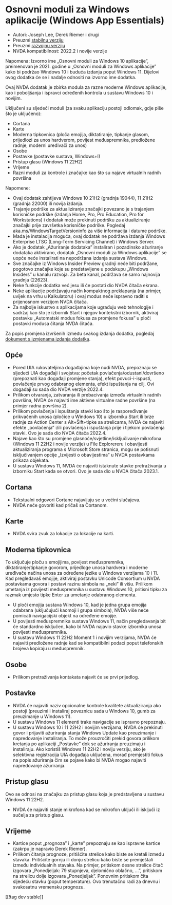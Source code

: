# Osnovni moduli za Windows aplikacije (Windows App Essentials) #

* Autori: Joseph Lee, Derek Riemer i drugi
* Preuzmi [stabilnu verziju][1]
* Preuzmi [razvojnu verziju][2]
* NVDA kompatibilnost: 2022.2 i novije verzije

Napomena: Izvorno ime „Osnovni moduli za Windows 10 aplikacije”, preimenovan
je 2021. godine u „Osnovni moduli za Windows aplikacije” kako bi podržao
Windows 10 i buduća izdanja poput Windows 11. Dijelovi ovog dodatka će se i
nadalje odnositi na izvorno ime dodatka.

Ovaj NVDA dodatak je zbirka modula za razne moderne Windows aplikacije, kao
i poboljšanja i ispravci određenih kontrola u sustavu Windows 10 i novijim.

Uključeni su sljedeći moduli (za svaku aplikaciju postoji odlomak, gdje piše
što je uključeno):

* Cortana
* Karte
* Moderna tipkovnica (ploča emojija, diktatiranje, tipkanje glasom,
  prijedlozi za unos hardverom, povijest međuspremnika, predložene radnje,
  moderni uređivači za unos)
* Osobe
* Postavke (postavke sustava, Windows+I)
* Pristup glasu (Windows 11 22H2)
* Vrijeme
* Razni moduli za kontrole i značajke kao što su najave virtualnih radnih
  površina

Napomene:

* Ovaj dodatak zahtijeva Windows 10 21H2 (gradnja 19044), 11 21H2 (gradnja
  22000) ili novija izdanja.
* Trajanje podrške za aktualiziranje značajki povezano je s trajanjem
  korisničke podrške (izdanja Home, Pro, Pro Education, Pro for
  Workstations) i dodatak može prekinuti podršku za aktualiziranje značajki
  prije završetka korisničke podrške. Pogledaj
  aka.ms/WindowsTargetVersioninfo za više informacija i datume podrške.
* Mada je instalacija moguća, ovaj dodatak ne podržava izdanja Windows
  Enterprise LTSC (Long-Term Servicing Channel) i Windows Server.
* Ako je dodatak „Ažuriranje dodataka” instaliran i pozadinsko ažuriranje
  dodataka aktivirano, dodatak „Osnovni moduli za Windows aplikacije” se
  uopće neće instalirati na nepodržana izdanja sustava Windows.
* Sve značajke iz Windows Insider Preview gradnji neće biti podržane,
  pogotovo značajke koje su predstavljene u podskupu „Windows Insiders” u
  kanalu razvoja. Za beta kanal, podržava se samo najnovija gradnja (22623).
* Neke funkcije dodatka već jesu ili će postati dio NVDA čitača ekrana.
* Neke aplikacije podržavaju način kompaktnog preklapanja (na primjer,
  uvijek na vrhu u Kalkulatoru) i ovaj modus neće ispravno raditi s
  prijenosnom verzijom NVDA čitača.
* Za najbolje iskustvo s aplikacijama koje ugrađuju web tehnologije i
  sadržaj kao što je izbornik Start i njegov kontekstni izbornik, aktiviraj
  postavku „Automatski modus fokusa za promjene fokusa” u ploči postavki
  modusa čitanja NVDA čitača.

Za popis promjena izvršenih između svakog izdanja dodatka, pogledaj
[dokument s izmjenama izdanja dodatka][3].

## Opće

* Pored UIA rukovateljima događajima koje nudi NVDA, prepoznaju se sljedeći
  UIA događaji i svojstva: početak povlačenja/odustani/dovršeno (prepoznati
  kao događaji promjene stanja), efekt povuci-i-ispusti, povlačenje prvog
  odabranog elementa, efekt ispuštanja na cilj. Ovi događaji su sada dio
  NVDA verzije 2022.4.
* Prilikom otvaranja, zatvaranja ili prebacivanja između virtualnih radnih
  površina, NVDA će najaviti ime aktivne virtualne radne površine (na
  primjer radna površina 2).
* Prilikom povlačenja i ispuštanja stavki kao što je raspoređivanje
  prikvačenih unosa (pločice u Windows 10) u izborniku Start ili brze radnje
  za Action Center s Alt+Šift+tipke sa strelicama, NVDA će najaviti efekte
  „povlačenja” i/ili povlačenja i ispuštanja prije i tijekom povlačenja
  stavki. Ovo je sada dio NVDA čitača 2022.4.
* Najave kao što su promjene glasnoće/svjetline/isključivanje mikrofona
  (Windows 11 22H2 i novije verzije) u File Explorereru i obavijesti
  aktualiziranja programa s Microsoft Store stranica, mogu se potisnuti
  isključivanjem opcije „Izvijesti o obavijestima” u NVDA postavkama prikaza
  objekata.
* U sustavu Windows 11, NVDA će najaviti istaknute stavke pretraživanja u
  izborniku Start kada se otvori. Ovo je sada dio u NVDA čitača 2023.1.

## Cortana

* Tekstualni odgovori Cortane najavljuju se u većini slučajeva.
* NVDA neće govoriti kad pričaš sa Cortanom.

## Karte

* NVDA svira zvuk za lokacije za lokacije na karti.

## Moderna tipkovnica

To uključuje ploču s emojijima, povijest međuspremnika,
diktatiranje/tipkanje govorom, prijedloge unosa hardvera i moderne uređivače
načina unosa za određene jezike u Windows verzijama 10 i 11. Kad pregledavaš
emojije, aktiviraj postavku Unicode Consortium u NVDA postavkama govora i
postavi razinu simbola na „neki” ili višu. Prilikom umetanja iz povijesti
međuspremnika u sustavu Windows 10, pritisni tipku za razmak umjesto tipke
Enter za umetanje odabranog elementa.

* U ploči emojija sustava Windows 10, kad je jedna grupa emojija odabrana
  (uključujući kaomoji i grupa simbola), NVDA više neće pomicati
  navigacijski objekt na određene emojije.
* U povijesti međuspremnika sustava Windows 11, način pregledavanja bit će
  standardno isključen, kako bi NVDA najavio stavke izbornika unosa
  povijesti međuspremnika.
* U sustavu Windows 11 22H2 Moment 1 i novijim verzijama, NVDA će najaviti
  predložene radnje kad se kompatibilni podaci poput telefonskih brojeva
  kopiraju u međuspremnik.

## Osobe

* Prilikom pretraživanja kontakata najavit će se prvi prijedlog.

## Postavke

* NVDA će najaviti naziv opcionalne kontrole kvalitete aktualiziranja ako
  postoji (preuzimi i instaliraj poveznicu sada u Windows 10, gumb za
  preuzimanje u Windows 11).
* U sustavu Windows 11 elementi trake navigacije se ispravno prepoznaju.
* U sustavu Windows 10 i 11 22H2 i novijim verzijama, NVDA će prekinuti
  govor i prijaviti ažuriranja stanja Windows Update kao preuzimanje i
  napredovanje instaliranja. To može prouzročiti prekid govora prilikom
  kretanja po aplikaciji „Postavke” dok se ažuriranja preuzimaju i
  instaliraju. Ako koristiš Windows 11 22H2 i noviju verziju, ako je
  selektivna registracija UIA događaja uključena, morađ premjestiti fokus na
  popis ažuriranja čim se pojave kako bi NVDA mogao najaviti napredovanje
  ažuriranja.

## Pristup glasu

Ovo se odnosi na značajku za pristup glasu koja je predstavljena u sustavu
Windows 11 22H2.

* NVDA će najaviti stanje mikrofona kad se mikrofon uključi ili isključi iz
  sučelja za pristup glasu.

## Vrijeme

* Kartice poput „prognoza” i „karte” prepoznaju se kao ispravne kartice
  (zakrpu je napravio Derek Riemer).
* Prilikom čitanja prognoze, pritišćite strelice kako biste se kretali
  između stavaka. Pritišćite gornju ili donju strelicu kako biste se
  premještali između individualnih stavaka. Na primjer, pritiskom desne
  strelice čitač izgovara „Ponedjeljak: 79 stupnjeva, djelomično oblačno,
  …”, pritiskom na strelicu dolje izgovara „Ponedjeljak”. Ponovnim pritiskom
  čita sljedeću stavku (poput temperature). Ovo trenutačno radi za dnevnu i
  svakosatnu vremensku prognozu.

[[!tag dev stable]]

[1]: https://addons.nvda-project.org/files/get.php?file=w10

[2]: https://addons.nvda-project.org/files/get.php?file=w10-dev

[3]: https://github.com/josephsl/wintenapps/wiki/w10changelog
